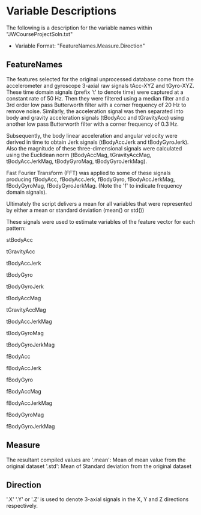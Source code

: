# Variable Descriptions

The following is a description for the variable names within "JWCourseProjectSoln.txt"

* Variable Format: "FeatureNames.Measure.Direction"

## FeatureNames

The features selected for the original unprocessed database come from the accelerometer and gyroscope 3-axial raw signals tAcc-XYZ and tGyro-XYZ. These time domain signals (prefix 't' to denote time) were captured at a constant rate of 50 Hz. Then they were filtered using a median filter and a 3rd order low pass Butterworth filter with a corner frequency of 20 Hz to remove noise. Similarly, the acceleration signal was then separated into body and gravity acceleration signals (tBodyAcc and tGravityAcc) using another low pass Butterworth filter with a corner frequency of 0.3 Hz.
 
Subsequently, the body linear acceleration and angular velocity were derived in time to obtain Jerk signals (tBodyAccJerk and tBodyGyroJerk). Also the magnitude of these three-dimensional signals were calculated using the Euclidean norm (tBodyAccMag, tGravityAccMag, tBodyAccJerkMag, tBodyGyroMag, tBodyGyroJerkMag). 

Fast Fourier Transform (FFT) was applied to some of these signals producing fBodyAcc, fBodyAccJerk, fBodyGyro, fBodyAccJerkMag, fBodyGyroMag, fBodyGyroJerkMag. (Note the 'f' to indicate frequency domain signals). 

Ultimately the script delivers a mean for all variables that were represented by either a mean or standard deviation (mean() or std())

These signals were used to estimate variables of the feature vector for each pattern:  

stBodyAcc

tGravityAcc

tBodyAccJerk

tBodyGyro

tBodyGyroJerk

tBodyAccMag

tGravityAccMag

tBodyAccJerkMag

tBodyGyroMag

tBodyGyroJerkMag

fBodyAcc

fBodyAccJerk

fBodyGyro

fBodyAccMag

fBodyAccJerkMag

fBodyGyroMag

fBodyGyroJerkMag

## Measure

The resultant compiled values are
'.mean': Mean of mean value from the original dataset
'.std': Mean of Standard deviation from the original dataset

## Direction

'.X' '.Y' or '.Z' is used to denote 3-axial signals in the X, Y and Z directions respectively.
